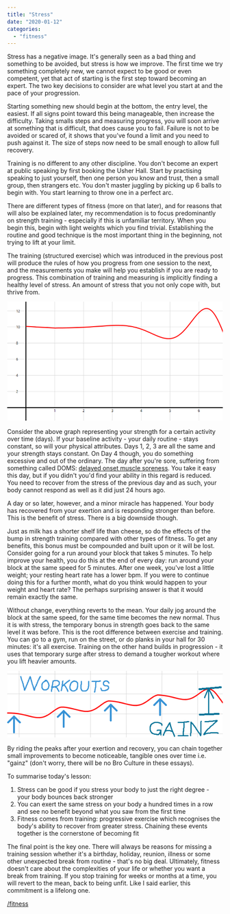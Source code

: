 ```yaml
---
title: "Stress"
date: "2020-01-12"
categories: 
  - "fitness"
---
```


Stress has a negative image. It's generally seen as a bad thing and something to be avoided, but stress is how we improve. The first time we try something completely new, we cannot expect to be good or even competent, yet that act of starting is the first step toward becoming an expert. The two key decisions to consider are what level you start at and the pace of your progression.

  

Starting something new should begin at the bottom, the entry level, the easiest. If all signs point toward this being manageable, then increase the difficulty. Taking smalls steps and measuring progress, you will soon arrive at something that is difficult, that does cause you to fail. Failure is not to be avoided or scared of, it shows that you've found a limit and you need to push against it. The size of steps now need to be small enough to allow full recovery.

  

Training is no different to any other discipline. You don't become an expert at public speaking by first booking the Usher Hall. Start by practising speaking to just yourself, then one person you know and trust, then a small group, then strangers etc. You don't master juggling by picking up 6 balls to begin with. You start learning to throw one in a perfect arc.

  

There are different types of fitness (more on that later), and for reasons that will also be explained later, my recommendation is to focus predominantly on strength training - especially if this is unfamiliar territory. When you begin this, begin with light weights which you find trivial. Establishing the routine and good technique is the most important thing in the beginning, not trying to lift at your limit.

  

The training (structured exercise) which was introduced in the previous post will produce the rules of how you progress from one session to the next, and the measurements you make will help you establish if you are ready to progress. This combination of training and measuring is implicitly finding a healthy level of stress. An amount of stress that you not only cope with, but thrive from.

  

![](../images/workout-1.png)

  

Consider the above graph representing your strength for a certain activity over time (days). If your baseline activity - your daily routine - stays constant, so will your physical attributes. Days 1, 2, 3 are all the same and your strength stays constant. On Day 4 though, you do something excessive and out of the ordinary. The day after you're sore, suffering from something called DOMS: [delayed onset muscle soreness](https://en.wikipedia.org/wiki/Delayed_onset_muscle_soreness). You take it easy this day, but if you didn't you'd find your ability in this regard is reduced. You need to recover from the stress of the previous day and as such, your body cannot respond as well as it did just 24 hours ago.

  

A day or so later, however, and a minor miracle has happened. Your body has recovered from your exertion and is responding stronger than before. This is the benefit of stress. There is a big downside though.

  

Just as milk has a shorter shelf life than cheese, so do the effects of the bump in strength training compared with other types of fitness. To get any benefits, this bonus must be compounded and built upon or it will be lost. Consider going for a run around your block that takes 5 minutes. To help improve your health, you do this at the end of every day: run around your block at the same speed for 5 minutes. After one week, you've lost a little weight; your resting heart rate has a lower bpm. If you were to continue doing this for a further month, what do you think would happen to your weight and heart rate? The perhaps surprising answer is that it would remain exactly the same.

  

Without change, everything reverts to the mean. Your daily jog around the block at the same speed, for the same time becomes the new normal. Thus it is with stress, the temporary bonus in strength goes back to the same level it was before. This is the root difference between exercise and training. You can go to a gym, run on the street, or do planks in your hall for 30 minutes: it's all exercise. Training on the other hand builds in progression - it uses that temporary surge after stress to demand a tougher workout where you lift heavier amounts.

  

![](../images/workout-2.png)

  

By riding the peaks after your exertion and recovery, you can chain together small improvements to become noticeable, tangible ones over time i.e. "gainz" (don't worry, there will be no Bro Culture in these essays).

  

To summarise today's lesson:

1. Stress can be good if you stress your body to just the right degree - your body bounces back stronger
2. You can exert the same stress on your body a hundred times in a row and see no benefit beyond what you saw from the first time
3. Fitness comes from training: progressive exercise which recognises the body's ability to recover from greater stress. Chaining these events together is the cornerstone of becoming fit

The final point is the key one. There will always be reasons for missing a training session whether it's a birthday, holiday, reunion, illness or some other unexpected break from routine - that's no big deal. Ultimately, fitness doesn't care about the complexities of your life or whether you want a break from training. If you stop training for weeks or months at a time, you will revert to the mean, back to being unfit. Like I said earlier, this commitment is a lifelong one.

  

[/fitness](https://lifebeyondfife.com/fitness/)

